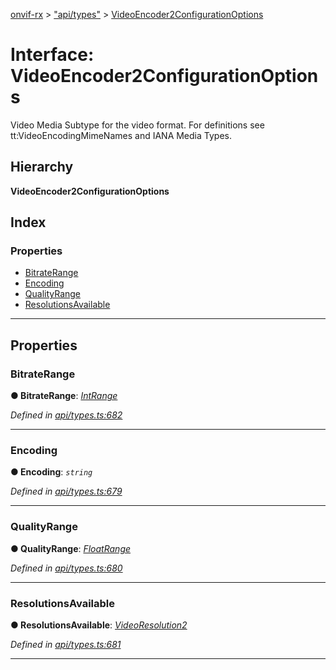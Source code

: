 [onvif-rx](../README.md) > ["api/types"](../modules/_api_types_.md) > [VideoEncoder2ConfigurationOptions](../interfaces/_api_types_.videoencoder2configurationoptions.md)

# Interface: VideoEncoder2ConfigurationOptions

Video Media Subtype for the video format. For definitions see tt:VideoEncodingMimeNames and IANA Media Types.

## Hierarchy

**VideoEncoder2ConfigurationOptions**

## Index

### Properties

* [BitrateRange](_api_types_.videoencoder2configurationoptions.md#bitraterange)
* [Encoding](_api_types_.videoencoder2configurationoptions.md#encoding)
* [QualityRange](_api_types_.videoencoder2configurationoptions.md#qualityrange)
* [ResolutionsAvailable](_api_types_.videoencoder2configurationoptions.md#resolutionsavailable)

---

## Properties

<a id="bitraterange"></a>

###  BitrateRange

**● BitrateRange**: *[IntRange](_api_types_.intrange.md)*

*Defined in [api/types.ts:682](https://github.com/patrickmichalina/onvif-rx/blob/1596479/src/api/types.ts#L682)*

___
<a id="encoding"></a>

###  Encoding

**● Encoding**: *`string`*

*Defined in [api/types.ts:679](https://github.com/patrickmichalina/onvif-rx/blob/1596479/src/api/types.ts#L679)*

___
<a id="qualityrange"></a>

###  QualityRange

**● QualityRange**: *[FloatRange](_api_types_.floatrange.md)*

*Defined in [api/types.ts:680](https://github.com/patrickmichalina/onvif-rx/blob/1596479/src/api/types.ts#L680)*

___
<a id="resolutionsavailable"></a>

###  ResolutionsAvailable

**● ResolutionsAvailable**: *[VideoResolution2](_api_types_.videoresolution2.md)*

*Defined in [api/types.ts:681](https://github.com/patrickmichalina/onvif-rx/blob/1596479/src/api/types.ts#L681)*

___

